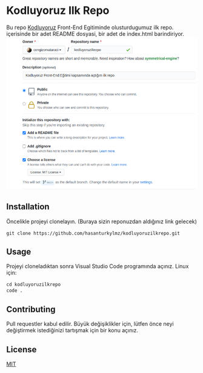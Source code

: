 # Kodluyoruz Ilk Repo
Bu геро [Kodluyoruz](https://kodluyoruz.org/) Front-End Egitiminde olusturdugumuz ilk repo. içerisinde bir adet
README dosyasi, bir adet de index.html barindiriyor.
![proje](https://github.com/Kodluyoruz/taskforce/blob/main/git/odev1/figures/github.png)
## Installation
Öncelikle projeyi clonelayın. (Buraya sizin reponuzdan aldığınız link gelecek)
```
git clone https://github.com/hasanturkylmz/kodluyoruzilkrepo.git 
```
## Usage
Projeyi cloneladıktan sonra Visual Studio Code programında açınız.
Linux için:
```
cd kodluyoruzilkrepo
code .
```
## Contributing
Pull requestler kabul edilir. Büyük değişiklikler için, lütfen önce neyi değiştirmek istediğinizi tartışmak için bir konu açınız.
## License
[MIT](https://choosealicense.com/licenses/mit/)